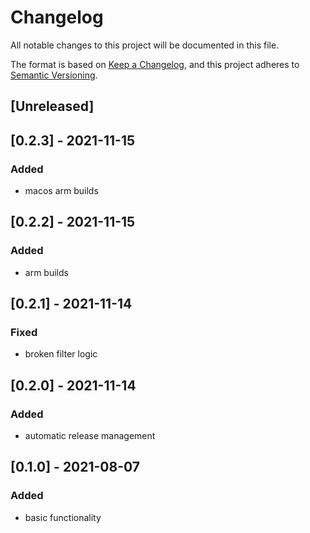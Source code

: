# Changelog
All notable changes to this project will be documented in this file.

The format is based on [Keep a Changelog](https://keepachangelog.com/en/1.0.0/),
and this project adheres to [Semantic Versioning](https://semver.org/spec/v2.0.0.html).

## [Unreleased]

## [0.2.3] - 2021-11-15

### Added
- macos arm builds

## [0.2.2] - 2021-11-15

### Added
- arm builds

## [0.2.1] - 2021-11-14

### Fixed
- broken filter logic

## [0.2.0] - 2021-11-14

### Added
- automatic release management

## [0.1.0] - 2021-08-07

### Added
- basic functionality
